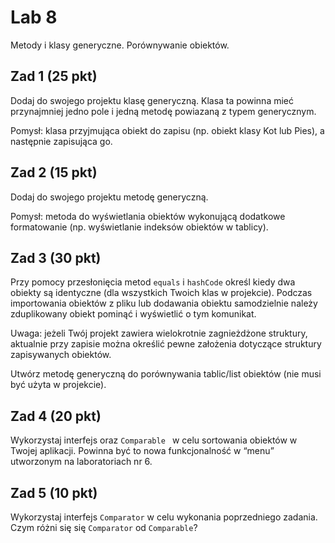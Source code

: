 # Lab 8
Metody i klasy generyczne. Porównywanie obiektów.

## Zad 1 (25 pkt)
Dodaj do swojego projektu klasę generyczną. Klasa ta powinna mieć przynajmniej jedno pole i jedną metodę powiazaną z typem generycznym.

Pomysł: klasa przyjmująca obiekt do zapisu (np. obiekt klasy Kot lub Pies), a następnie zapisująca go.

## Zad 2 (15 pkt)
Dodaj do swojego projektu metodę generyczną.

Pomysł: metoda do wyświetlania obiektów wykonującą dodatkowe formatowanie (np. wyświetlanie indeksów obiektów w tablicy).

## Zad 3 (30 pkt)
Przy pomocy przesłonięcia metod `equals` i `hashCode` określ kiedy dwa obiekty są identyczne (dla wszystkich Twoich klas w projekcie). Podczas importowania obiektów z pliku lub dodawania obiektu samodzielnie należy zduplikowany obiekt pominąć i wyświetlić o tym komunikat.

Uwaga: jeżeli Twój projekt zawiera wielokrotnie zagnieżdżone struktury, aktualnie przy zapisie można określić pewne założenia dotyczące struktury zapisywanych obiektów.

Utwórz metodę generyczną do porównywania tablic/list obiektów (nie musi być użyta w projekcie).

## Zad 4 (20 pkt)
Wykorzystaj interfejs  oraz `Comparable ` w celu sortowania obiektów w Twojej aplikacji. Powinna być to nowa funkcjonalność w “menu” utworzonym na laboratoriach nr 6.

## Zad 5 (10 pkt)
Wykorzystaj interfejs `Comparator` w celu wykonania poprzedniego zadania. Czym różni się się `Comparator` od `Comparable`?